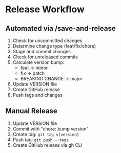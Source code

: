 # Release Workflow

## Automated via /save-and-release
1. Check for uncommitted changes
2. Determine change type (feat/fix/chore)
3. Stage and commit changes
4. Check for unreleased commits
5. Calculate version bump:
   - feat → minor
   - fix → patch
   - BREAKING CHANGE → major
6. Update VERSION file
7. Create GitHub release
8. Push tags and changes

## Manual Release
1. Update VERSION file
2. Commit with "chore: bump version"
3. Create tag: `git tag v[version]`
4. Push tag: `git push --tags`
5. Create GitHub release via gh CLI